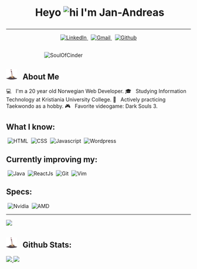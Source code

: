# <p align="center">️ **Heyo <img src="https://user-images.githubusercontent.com/1303154/88677602-1635ba80-d120-11ea-84d8-d263ba5fc3c0.gif" width="28px" alt="hi"> I'm Jan-Andreas** </p>

---

<p align="center">
<a href="https://www.linkedin.com/in/janandreasrusnak/">
<img alt="LinkedIn" src="https://img.shields.io/badge/linkedin-%230077B5.svg?&style=for-the-badge&logo=linkedin&logoColor=white"/>
</a>
&nbsp;
<a href="mailto:janandreashorgenr@gmail.com">
<img alt="Gmail" src="https://img.shields.io/badge/gmail-D14836?&style=for-the-badge&logo=gmail&logoColor=white"/>
</a>
 &nbsp;
<a href="https://github.com/janandreashr">
<img alt="Github" src="https://img.shields.io/badge/github-%23100000.svg?&style=for-the-badge&logo=github&logoColor=white"/>
</a>
 </p>
</br>
<img align="right" alt="SoulOfCinder" width="400" src="https://giffiles.alphacoders.com/146/14623.gif">
</br>

## <img src="https://raw.githubusercontent.com/TanZng/TanZng/master/assets/bonefire.gif" width="30"> &nbsp; **About Me**

💻 &nbsp; I'm a 20 year old Norwegian Web Developer.
🎓 &nbsp; Studying Information Technology at Kristiania University College.
🥋 &nbsp; Actively practicing Taekwondo as a hobby.
🎮 &nbsp; Favorite videogame: Dark Souls 3.

## **What I know:**

&nbsp;![HTML](https://img.shields.io/badge/html5%20-%23E34F26.svg?&style=for-the-badge&logo=html5&logoColor=white)
&nbsp;![CSS](https://img.shields.io/badge/css3%20-%231572B6.svg?&style=for-the-badge&logo=css3&logoColor=white)
&nbsp;![Javascript](https://img.shields.io/badge/-Javascript-ffb400?style=for-the-badge&logo=javascript&logoColor=ffff3f)
&nbsp;![Wordpress](https://img.shields.io/badge/-WORDPRESS-blue?style=for-the-badge&logo=wordpress)

## **Currently improving my:**

&nbsp;![Java](https://img.shields.io/badge/java-%23ED8B00.svg?&style=for-the-badge&logo=java&logoColor=white)
&nbsp;![ReactJs](https://img.shields.io/badge/react%20-%2320232a.svg?&style=for-the-badge&logo=react&logoColor=%2361DAFB)
&nbsp;![Git](https://img.shields.io/badge/git%20-%23F05032.svg?&style=for-the-badge&logo=git&logoColor=white)
&nbsp;![Vim](https://img.shields.io/badge/-VIM-019733?style=for-the-badge&logo=vim)

## **Specs:**

&nbsp;![Nvidia](https://img.shields.io/badge/nvidia-rtx2070-%2376B900.svg?&style=for-the-badge&logo=nvidia&logoColor=white)
&nbsp;![AMD](https://img.shields.io/badge/amd-Ryzen%205%202600X-%23ED1C24.svg?&style=for-the-badge&logo=amd&logoColor=white)

<hr>
 
<img src="https://github-profile-trophy.vercel.app/?username=janandreashr&column=7&theme=dracula&margin-w=5&"/>

## <img src="https://raw.githubusercontent.com/TanZng/TanZng/master/assets/bonefire.gif" width="30"> &nbsp; **Github Stats:**

<a href="https://github.com/janandreaskick">
<img width="440" src="https://github-readme-stats.vercel.app/api?username=janandreaskick&show_icons=true&include_all_commits=true&theme=dracula&count_private=true">
</a>
<a href="https://github.com/janandreaskick/github-readme-stats">
<img src="https://github-readme-stats.anuraghazra1.vercel.app/api/top-langs/?username=janandreaskick&layout=compact&theme=dracula" />
</a>
